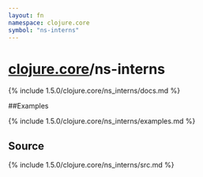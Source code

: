 ```yaml
---
layout: fn
namespace: clojure.core
symbol: "ns-interns"
---
```


# [clojure.core](../)/ns-interns

{% include 1.5.0/clojure.core/ns_interns/docs.md %}

##Examples

{% include 1.5.0/clojure.core/ns_interns/examples.md %}
## Source
{% include 1.5.0/clojure.core/ns_interns/src.md %}

